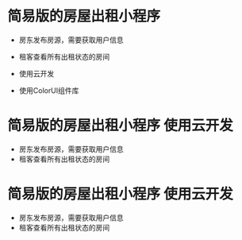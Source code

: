 
# 简易版的房屋出租小程序
* 房东发布房源，需要获取用户信息
* 租客查看所有出租状态的房间

* 使用云开发
* 使用ColorUI组件库

# 简易版的房屋出租小程序 使用云开发 
* 房东发布房源，需要获取用户信息 
* 租客查看所有出租状态的房间 

# 简易版的房屋出租小程序 使用云开发 
* 房东发布房源，需要获取用户信息 
* 租客查看所有出租状态的房间 
